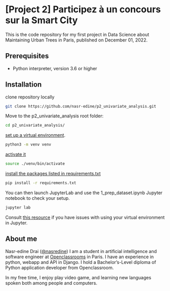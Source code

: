 # [Project 2] Participez à un concours sur la Smart City

This is the code repository for my first project in Data Science about Maintaining Urban Trees in Paris, published on December 01, 2022.

## Prerequisites

- Python interpreter, version 3.6 or higher

## Installation

clone repository locally

```bash
git clone https://github.com/nasr-edine/p2_univariate_analysis.git
```

Move to the p2_univariate_analysis root folder:

```bash
cd p2_univariate_analysis/
```

[set up a virtual environment](https://packaging.python.org/guides/installing-using-pip-and-virtual-environments/#creating-a-virtual-environment).

```bash
python3 -m venv venv
```

[activate it](https://packaging.python.org/guides/installing-using-pip-and-virtual-environments/#activating-a-virtual-environment)

```bash
source ./venv/bin/activate
```

[install the packages listed in requirements.txt](https://packaging.python.org/guides/installing-using-pip-and-virtual-environments/#using-requirements-files)

```bash
pip install -r requirements.txt
```

You can then launch JupyterLab and use the 1_prep_dataset.ipynb Jupyter notebook to check your setup.

```bash
jupyter lab
```

Consult [this resource](https://www.zainrizvi.io/blog/jupyter-notebooks-best-practices-use-virtual-environments/) if you have issues with using your virtual environment in Jupyter.

## About me

Nasr-edine Drai ([@nasredine](https://github.com/nasr-edine)) I am a student in artificial intelligence and software engineer at [Openclassrooms](https://openclassrooms.com/fr/) in Paris. I have an experience in python, webapp and API in Django. I hold a Bachelor’s-Level diploma of Python application developer from Openclassroom.

In my free time, I enjoy play video game, and learning new languages spoken both among people and computers.
